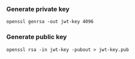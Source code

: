 ### Generate private key
``` 
openssl genrsa -out jwt-key 4096
```
### Generate public key
``` 
openssl rsa -in jwt-key -pubout > jwt-key.pub
```